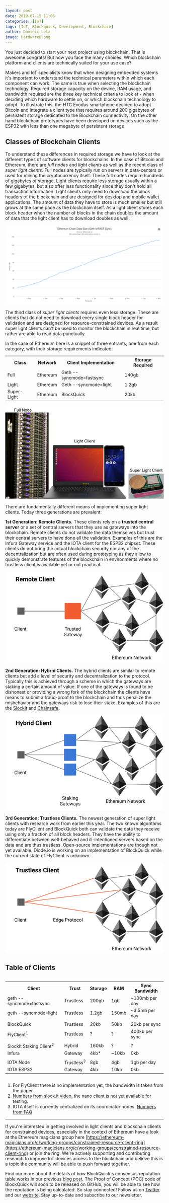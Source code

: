```yaml
---
layout: post
date: 2019-07-15 11:06
categories: [IoT]
tags: [IoT, Blockquick, Development, Blockchain]
author: Dominic Letz
image: Hardware0.png
---
```


You just decided to start your next project using blockchain. That is awesome congrats! But now you face the many choices: Which blockchain platform and clients are technically suited for your use case?

Makers and IoT specialists know that when designing embedded systems it's important to understand the technical parameters within which each component can work. The same is true when selecting the blockchain technology. Required storage capacity on the device, RAM usage, and bandwidth required are the three key technical criteria to look at - when deciding which hardware to settle on, or which blockchain technology to adopt. To illustrate this, the HTC Exodus smartphone decided to adopt Bitcoin and integrate a client type that requires around 200 gigabytes of persistent storage dedicated to the Blockchain connectivity. On the other hand blockchain prototypes have been developed on devices such as the ESP32 with less than one megabyte of persistent storage 

## Classes of Blockchain Clients

To understand these differences in required storage we have to look at the different types of software clients for blockchains. In the case of Bitcoin and Ethereum, there are _full nodes_ and _light clients_ as well as the recent class of _super light clients_. Full nodes are typically run on servers in data-centers or used for mining the cryptocurrency itself. These full nodes require hundreds of gigabytes of storage. Light clients require less storage usually within a few gigabytes, but also offer less functionality since they don't hold all transaction information. Light clients only need to download the block headers of the blockchain and are designed for desktop and mobile wallet applications. The amount of data they have to store is much smaller but still grows at the same pace as the blockchain itself. As a light client stores each block header when the number of blocks in the chain doubles the amount of data that the light client has to download doubles as well.

![](../assets/img/blog/Hardware1.png)

The third class of _super light clients_ requires even less storage. These are clients that do not need to download every single block header for validation and are designed for resource-constrained devices. As a result super light clients can't be used to monitor the blockchain in real time, but rather are able to read data punctually. 

In the case of Ethereum here is a snippet of three entrants, one from each category, with their storage requirements indicated: 


<table>
  <tr>
   <th>Class</th>
   <th>Network</th>
   <th>Client Implementation</th>
   <th>Storage Required</th>
  </tr>
  <tr>
   <td>Full</td>
   <td>Ethereum</td>
   <td>Geth --syncmode=fastsync</td>
   <td>140gb</td>
  </tr>
  <tr>
   <td>Light</td>
   <td>Ethereum</td>
   <td>Geth --syncmode=light</td>
   <td>1.2gb</td>
  </tr>
  <tr>
   <td>Super-Light</td>
   <td>Ethereum</td>
   <td>BlockQuick</td>
   <td>20kb</td>
  </tr>
</table>

![](../assets/img/blog/Hardware2.png)

There are fundamentally different means of implementing super light clients. Today three generations are prevalent:

**1st Generation: Remote Clients.** These clients rely on a **trusted central server** or a set of central servers that they use as gateways into the blockchain. Remote clients do not validate the data themselves but trust their central servers to have done all the validation. Examples of this are the Infura Gateway service and the IOTA client for the ESP32 chipset. These clients do not bring the actual blockchain security nor any of the decentralization but are often used during prototyping as they allow to quickly demonstrate features of the blockchain in environments where no trustless client is available yet or not practical.

![](../assets/img/blog/Hardware3.png)

**2nd Generation: Hybrid Clients.** The hybrid clients are similar to remote clients but add a level of security and decentralization to the protocol. Typically this is achieved through a scheme in which the gateways are staking a certain amount of value. If one of the gateways is found to be dishonest or providing a wrong fork of the blockchain the clients have means to submit a fraud-proof to the blockchain and thus penalize the misbehavior and the gateways risk to lose their stake. Examples of this are the [SlockIt](https://slock.it) and [Chainsafe](https://chainsafe.io/).

![](../assets/img/blog/Hardware4.png)

**3rd Generation: Trustless Clients.** The newest generation of super light clients with research work from earlier this year. The two known algorithms today are FlyClient and BlockQuick both can validate the data they receive using only a fraction of all block headers. They have the ability to differentiate between well-behaved and ill-intentioned servers based on the data and are thus trustless. Open-source implementations are though not yet available. Diode.io is working on an implementation of BlockQuick while the current state of FlyClient is unknown. 

![](../assets/img/blog/Hardware5.png)


## Table of Clients

<div style="overflow: auto"><table>
  <tr>
   <th>Client</th>
   <th>Trust</th>
   <th>Storage </th>
   <th>RAM </th>
   <th>Sync Bandwidth</th>
  </tr>
  <tr>
   <td>geth --syncmode=fastsync</td>
   <td>Trustless</td>
   <td>200gb</td>
   <td>1gb</td>
   <td>~100mb per day</td>
  </tr>
  <tr>
   <td>geth --syncmode=light</td>
   <td>Trustless</td>
   <td>1.2gb</td>
   <td>150mb</td>
   <td>~3.5mb per day</td>
  </tr>
  <tr>
   <td></td>
   <td></td>
   <td></td>
   <td></td>
   <td></td>
  </tr>
  <tr>
   <td>BlockQuick</td>
   <td>Trustless</td>
   <td>20kb</td>
   <td>50kb</td>
   <td>20kb per sync</td>
  </tr>
  <tr>
   <td>FlyClient<sup>1</sup></td>
   <td>Trustless</td>
   <td>?</td>
   <td>?</td>
   <td>400kb per sync</td>
  </tr>
  <tr>
   <td></td>
   <td></td>
   <td></td>
   <td></td>
   <td></td>
  </tr>
  <tr>
   <td>SlockIt Staking Client<sup>2</sup></td>
   <td>Hybrid</td>
   <td>160kb</td>
   <td>?</td>
   <td>?</td>
  </tr>
  <tr>
   <td>Infura</td>
   <td>Gateway</td>
   <td>4kb*</td>
   <td>~10kb</td>
   <td>0kb</td>
  </tr>
  <tr>
   <td></td>
   <td></td>
   <td></td>
   <td></td>
   <td></td>
  </tr>
  <tr>
   <td>IOTA Node</td>
   <td>Trustless<sup>3</sup></td>
   <td>8gb</td>
   <td>4gb</td>
   <td>1gb per day</td>
  </tr>
  <tr>
   <td>IOTA ESP32</td>
   <td>Gateway</td>
   <td>4kb</td>
   <td>10kb</td>
   <td>0kb</td>
  </tr>
</table></div>

1. For FlyClient there is no implementation yet, the bandwidth is taken from the paper
2. [Numbers from slock.it video](https://www.youtube.com/watch?time_continue=107&v=EDJWb3fWB1w), the nano client is not yet available for testing.
3. IOTA itself is currently centralized on its coordinator nodes. [Numbers from FAQ](https://www.iota.org/get-started/faqs)

<hr/>

If you're interested in getting involved in light clients and blockchain clients for constrained devices, especially in the context of Ethereum have a look at the Ethereum magicians group here [https://ethereum-magicians.org/c/working-groups/constrained-resource-client-ring](https://ethereum-magicians.org/c/working-groups/constrained-resource-client-ring) or join the ring. We're actively supporting and contributing research to improve IoT devices access to the blockchain and believe this is a topic the community will be able to push forward together.

Find our more about the details of how BlockQuick's consensus reputation table works in our previous [blog post](/blockquick/blockquick-consensus-reputation-table-explained-19182/). The Proof of Concept (POC) code of BlockQuick will soon to be released on GitHub; you will be able to see how the reputation is being calculated. So stay connected! Follow us on [Twitter](https://twitter.com/diode_chain) and our [website](https://diode.io/). Stay up-to-date and subscribe to our newsletter.
